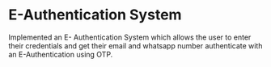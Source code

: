 # E-Authentication System
Implemented an E- Authentication System which allows the user to enter their credentials and get their email and whatsapp number authenticate with an E-Authentication using OTP.
